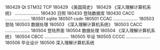 180429  Qt STM32 TCP
180429  《美国简史》
180429  《深入理解计算机系统》
....................
180430  日照
180430  登陆数据库
180430  CACC
....................
180501  sqlite
180501  csdn
180501  CCAC
....................
180503  登陆
180503  数据处理
180503  《深入理解计算机系统》
180503  CACC
....................
180504  登陆界面
180504  数据处理
180504  《深入理解计算机系统》
180504  CBCC
....................
180505  毕设
180505  CCCC
....................
180506  毕业设计
180506  深入理解计算机系统
